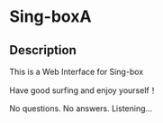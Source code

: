 # Sing-boxA

## Description
This is a Web Interface for Sing-box

Have good surfing and enjoy yourself！

No questions. No answers. Listening...
